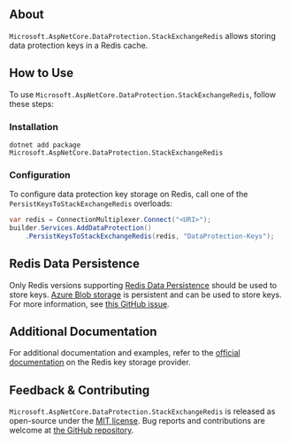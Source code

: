 ## About

`Microsoft.AspNetCore.DataProtection.StackExchangeRedis` allows storing data protection keys in a Redis cache.

## How to Use

To use `Microsoft.AspNetCore.DataProtection.StackExchangeRedis`, follow these steps:

### Installation

```shell
dotnet add package Microsoft.AspNetCore.DataProtection.StackExchangeRedis
```

### Configuration

To configure data protection key storage on Redis, call one of the `PersistKeysToStackExchangeRedis` overloads:

```csharp
var redis = ConnectionMultiplexer.Connect("<URI>");
builder.Services.AddDataProtection()
    .PersistKeysToStackExchangeRedis(redis, "DataProtection-Keys");
```

## Redis Data Persistence

Only Redis versions supporting [Redis Data Persistence](https://learn.microsoft.com/azure/azure-cache-for-redis/cache-how-to-premium-persistence) should be used to store keys. [Azure Blob storage](https://learn.microsoft.com/azure/storage/blobs/storage-blobs-introduction) is persistent and can be used to store keys. For more information, see [this GitHub issue](https://github.com/dotnet/AspNetCore/issues/13476).

## Additional Documentation

For additional documentation and examples, refer to the [official documentation](https://learn.microsoft.com/aspnet/core/security/data-protection/implementation/key-storage-providers#redis) on the Redis key storage provider.

## Feedback &amp; Contributing

`Microsoft.AspNetCore.DataProtection.StackExchangeRedis` is released as open-source under the [MIT license](https://licenses.nuget.org/MIT). Bug reports and contributions are welcome at [the GitHub repository](https://github.com/dotnet/aspnetcore).
